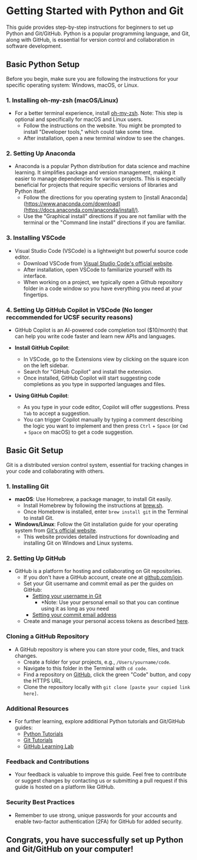 # Getting Started with Python and Git

This guide provides step-by-step instructions for beginners to set up Python and Git/GitHub. Python is a popular programming language, and Git, along with GitHub, is essential for version control and collaboration in software development.

## Basic Python Setup

Before you begin, make sure you are following the instructions for your specific operating system: Windows, macOS, or Linux.

### 1. Installing oh-my-zsh (macOS/Linux)
- For a better terminal experience, install [oh-my-zsh](https://ohmyz.sh/#install). Note: This step is optional and specifically for macOS and Linux users.
  - Follow the instructions on the website. You might be prompted to install "Developer tools," which could take some time.
  - After installation, open a new terminal window to see the changes.

### 2. Setting Up Anaconda
- Anaconda is a popular Python distribution for data science and machine learning. It simplifies package and version management, making it easier to manage dependencies for various projects. This is especially beneficial for projects that require specific versions of libraries and Python itself.
  - Follow the directions for you operating system to [install Anaconda](https://www.anaconda.com/download](https://docs.anaconda.com/anaconda/install/).
  - Use the "Graphical install" directions if you are not familiar with the terminal or the "Command line install" directions if you are familiar.

### 3. Installing VSCode
- Visual Studio Code (VSCode) is a lightweight but powerful source code editor.
  - Download VSCode from [Visual Studio Code's official website](https://code.visualstudio.com/download).
  - After installation, open VSCode to familiarize yourself with its interface.
  - When working on a project, we typically open a Github repository folder in a code window so you have everything you need at your fingertips.

### 4. Setting Up GitHub Copilot in VSCode (**No longer reccommended for UCSF security reasons**)

- GitHub Copilot is an AI-powered code completion tool ($10/month) that can help you write code faster and learn new APIs and languages.

- **Install GitHub Copilot**:
  - In VSCode, go to the Extensions view by clicking on the square icon on the left sidebar.
  - Search for "GitHub Copilot" and install the extension.
  - Once installed, GitHub Copilot will start suggesting code completions as you type in supported languages and files.

- **Using GitHub Copilot**:
  - As you type in your code editor, Copilot will offer suggestions. Press `Tab` to accept a suggestion.
  - You can trigger Copilot manually by typing a comment describing the logic you want to implement and then press `Ctrl` + `Space` (or `Cmd` + `Space` on macOS) to get a code suggestion.


## Basic Git Setup

Git is a distributed version control system, essential for tracking changes in your code and collaborating with others.

### 1. Installing Git
- **macOS**: Use Homebrew, a package manager, to install Git easily.
  - Install Homebrew by following the instructions at [brew.sh](https://brew.sh/).
  - Once Homebrew is installed, enter `brew install git` in the Terminal to install Git.
- **Windows/Linux**: Follow the Git installation guide for your operating system from [Git's official website](https://git-scm.com/downloads).
  - This website provides detailed instructions for downloading and installing Git on Windows and Linux systems.

### 2. Setting Up GitHub
- GitHub is a platform for hosting and collaborating on Git repositories.
  - If you don't have a GitHub account, create one at [github.com/join](https://github.com/join).
  - Set your Git username and commit email as per the guides on GitHub:
    - [Setting your username in Git](https://docs.github.com/en/get-started/getting-started-with-git/setting-your-username-in-git)
      - *Note: Use your personal email so that you can continue using it as long as you need
    - [Setting your commit email address](https://docs.github.com/en/account-and-profile/setting-up-and-managing-your-personal-account-on-github/managing-email-preferences/setting-your-commit-email-address)
  - Create and manage your personal access tokens as described [here](https://docs.github.com/en/authentication/keeping-your-account-and-data-secure/managing-your-personal-access-tokens).

### Cloning a GitHub Repository
- A GitHub repository is where you can store your code, files, and track changes.
  - Create a folder for your projects, e.g., `/Users/yourname/code`.
  - Navigate to this folder in the Terminal with `cd code`.
  - Find a repository on [GitHub](https://github.com/), click the green "Code" button, and copy the HTTPS URL.
  - Clone the repository locally with `git clone [paste your copied link here]`.

### Additional Resources
- For further learning, explore additional Python tutorials and Git/GitHub guides:
  - [Python Tutorials](https://docs.python.org/3/tutorial/)
  - [Git Tutorials](https://git-scm.com/doc)
  - [GitHub Learning Lab](https://lab.github.com/)

### Feedback and Contributions
- Your feedback is valuable to improve this guide. Feel free to contribute or suggest changes by contacting us or submitting a pull request if this guide is hosted on a platform like GitHub.

### Security Best Practices
- Remember to use strong, unique passwords for your accounts and enable two-factor authentication (2FA) for GitHub for added security.

## Congrats, you have successfully set up Python and Git/GitHub on your computer!
